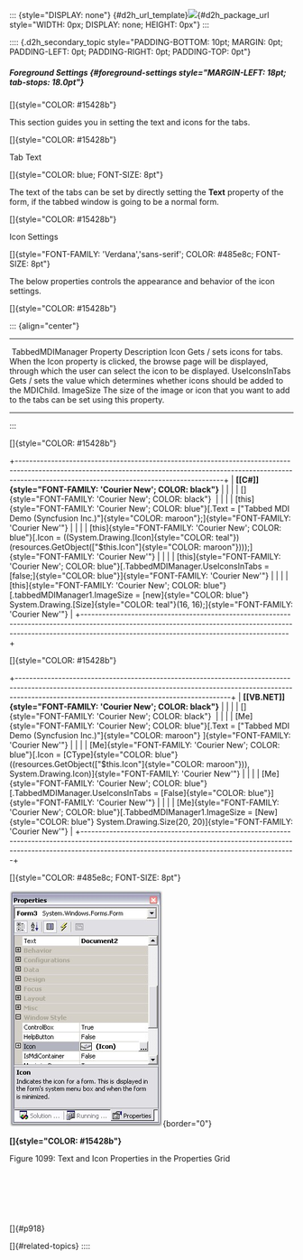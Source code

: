 ::: {style="DISPLAY: none"}
[](ms-xhelp:///?Id=d2h_url_template){#d2h_url_template}![](!package_url!){#d2h_package_url style="WIDTH: 0px; DISPLAY: none; HEIGHT: 0px"}
:::

:::: {.d2h_secondary_topic style="PADDING-BOTTOM: 10pt; MARGIN: 0pt; PADDING-LEFT: 0pt; PADDING-RIGHT: 0pt; PADDING-TOP: 0pt"}
##### Foreground Settings {#foreground-settings style="MARGIN-LEFT: 18pt; tab-stops: 18.0pt"}

[]{style="COLOR: #15428b"} 

This section guides you in setting the text and icons for the tabs.

[]{style="COLOR: #15428b"} 

Tab Text

[]{style="COLOR: blue; FONT-SIZE: 8pt"} 

The text of the tabs can be set by directly setting the **Text** property of the form, if the tabbed window is going to be a normal form.

[]{style="COLOR: #15428b"} 

Icon Settings

[]{style="FONT-FAMILY: 'Verdana','sans-serif'; COLOR: #485e8c; FONT-SIZE: 8pt"} 

The below properties controls the appearance and behavior of the icon settings.

[]{style="COLOR: #15428b"} 

::: {align="center"}
  ---------------------------- ---------------------------------------------------------------------------------------------------------------------------------------------------------------
   TabbedMDIManager Property   Description
  Icon                         Gets / sets icons for tabs. When the Icon property is clicked, the browse page will be displayed, through which the user can select the icon to be displayed.
  UseIconsInTabs               Gets / sets the value which determines whether icons should be added to the MDIChild.
  ImageSize                    The size of the image or icon that you want to add to the tabs can be set using this property.
  ---------------------------- ---------------------------------------------------------------------------------------------------------------------------------------------------------------
:::

[]{style="COLOR: #15428b"} 

+---------------------------------------------------------------------------------------------------------------------------------------------------------------------------------------------------------------------+
| **[\[C#\]]{style="FONT-FAMILY: 'Courier New'; COLOR: black"}**                                                                                                                                                      |
|                                                                                                                                                                                                                     |
| []{style="FONT-FAMILY: 'Courier New'; COLOR: black"}                                                                                                                                                                |
|                                                                                                                                                                                                                     |
| [this]{style="FONT-FAMILY: 'Courier New'; COLOR: blue"}[.Text = [\"Tabbed MDI Demo (Syncfusion Inc.)\"]{style="COLOR: maroon"};]{style="FONT-FAMILY: 'Courier New'"}                                                |
|                                                                                                                                                                                                                     |
| [this]{style="FONT-FAMILY: 'Courier New'; COLOR: blue"}[.Icon = ((System.Drawing.[Icon]{style="COLOR: teal"})(resources.GetObject([\"\$this.Icon\"]{style="COLOR: maroon"})));]{style="FONT-FAMILY: 'Courier New'"} |
|                                                                                                                                                                                                                     |
| [this]{style="FONT-FAMILY: 'Courier New'; COLOR: blue"}[.TabbedMDIManager.UseIconsInTabs = [false;]{style="COLOR: blue"}]{style="FONT-FAMILY: 'Courier New'"}                                                       |
|                                                                                                                                                                                                                     |
| [this]{style="FONT-FAMILY: 'Courier New'; COLOR: blue"}[.tabbedMDIManager1.ImageSize = [new]{style="COLOR: blue"} System.Drawing.[Size]{style="COLOR: teal"}(16, 16);]{style="FONT-FAMILY: 'Courier New'"}          |
+---------------------------------------------------------------------------------------------------------------------------------------------------------------------------------------------------------------------+

[]{style="COLOR: #15428b"} 

+-----------------------------------------------------------------------------------------------------------------------------------------------------------------------------------------------------------------------+
| **[\[VB.NET\]]{style="FONT-FAMILY: 'Courier New'; COLOR: black"}**                                                                                                                                                    |
|                                                                                                                                                                                                                       |
| []{style="FONT-FAMILY: 'Courier New'; COLOR: black"}                                                                                                                                                                  |
|                                                                                                                                                                                                                       |
| [Me]{style="FONT-FAMILY: 'Courier New'; COLOR: blue"}[.Text = [\"Tabbed MDI Demo (Syncfusion Inc.)\"]{style="COLOR: maroon"} ]{style="FONT-FAMILY: 'Courier New'"}                                                    |
|                                                                                                                                                                                                                       |
| [Me]{style="FONT-FAMILY: 'Courier New'; COLOR: blue"}[.Icon = [CType]{style="COLOR: blue"}((resources.GetObject([\"\$this.Icon\"]{style="COLOR: maroon"})), System.Drawing.Icon)]{style="FONT-FAMILY: 'Courier New'"} |
|                                                                                                                                                                                                                       |
| [Me]{style="FONT-FAMILY: 'Courier New'; COLOR: blue"}[.TabbedMDIManager.UseIconsInTabs = [False]{style="COLOR: blue"}]{style="FONT-FAMILY: 'Courier New'"}                                                            |
|                                                                                                                                                                                                                       |
| [Me]{style="FONT-FAMILY: 'Courier New'; COLOR: blue"}[.TabbedMDIManager1.ImageSize = [New]{style="COLOR: blue"} System.Drawing.Size(20, 20)]{style="FONT-FAMILY: 'Courier New'"}                                      |
+-----------------------------------------------------------------------------------------------------------------------------------------------------------------------------------------------------------------------+

[]{style="COLOR: #485e8c; FONT-SIZE: 8pt"} 

![](ImagesExt/image76_1077.jpg){border="0"}

**[]{style="COLOR: #15428b"}** 

Figure 1099: Text and Icon Properties in the Properties Grid

 

 

 

[]{#p918} 

[]{#related-topics}
::::
